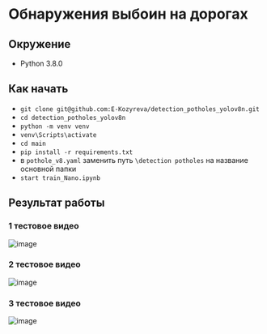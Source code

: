 # Обнаружения выбоин на дорогах

## Окружение 
* Python 3.8.0

## Как начать
* `git clone git@github.com:E-Kozyreva/detection_potholes_yolov8n.git`
* `cd detection_potholes_yolov8n`
* `python -m venv venv`
* `venv\Scripts\activate`
* `cd main`
* `pip install -r requirements.txt`
* в `pothole_v8.yaml` заменить путь `\detection potholes` на название основной папки
* `start train_Nano.ipynb`

## Результат работы
### 1 тестовое видео
![image](https://user-images.githubusercontent.com/83861300/221522046-738845f7-13a1-4463-8b24-415f6d2a3755.png)

### 2 тестовое видео
![image](https://user-images.githubusercontent.com/83861300/221522332-049a8cb3-e357-4dbe-9c7e-eb1251ad567e.png)

### 3 тестовое видео
![image](https://user-images.githubusercontent.com/83861300/221522491-d697802a-788d-4ca5-9714-29337db662e3.png)
